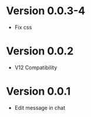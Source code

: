 # Version 0.0.3-4
- Fix css

# Version 0.0.2
- V12 Compatibility

# Version 0.0.1
 - Edit message in chat
